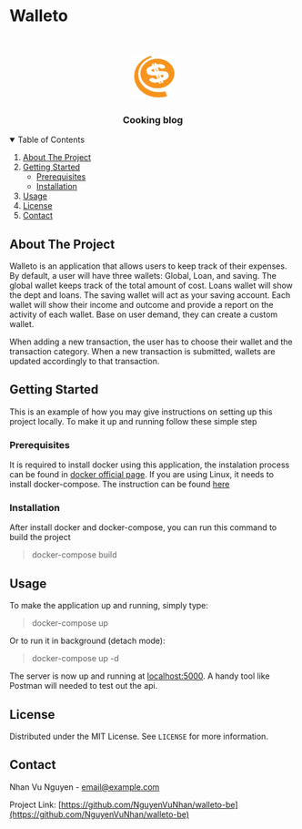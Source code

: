 # Walleto

<!-- PROJECT LOGO -->
<br />
<p align="center">
  <a href="https://github.com/NguyenVuNhan/walleto-be">
    <img src="src/assets/icon/logo.svg" alt="Logo" width="80" height="80">
  </a>

  <h3 align="center">Cooking blog</h3>
</p>

<!-- Table of content -->
<details open="open">
  <summary>Table of Contents</summary>
  <ol>
    <li>
      <a href="#about-the-project">About The Project</a>
    </li>
    <li>
      <a href="#getting-started">Getting Started</a>
      <ul>
        <li><a href="#prerequisites">Prerequisites</a></li>
        <li><a href="#installation">Installation</a></li>
      </ul>
    </li>
    <li><a href="#usage">Usage</a></li>
    <li><a href="#license">License</a></li>
    <li><a href="#contact">Contact</a></li>
  </ol>
</details>

<!-- ABOUT THE PROJECT -->
## About The Project

Walleto is an application that allows users to keep track of their expenses.
By default, a user will have three wallets: Global, Loan, and saving.
The global wallet keeps track of the total amount of cost.
Loans wallet will show the dept and loans.
The saving wallet will act as your saving account.
Each wallet will show their income and outcome and provide a report on the activity of each wallet.
Base on user demand, they can create a custom wallet.

When adding a new transaction, the user has to choose their wallet and the transaction category.
When a new transaction is submitted, wallets are updated accordingly to that transaction.

<!-- GETTING STARTED -->
## Getting Started
This is an example of how you may give instructions on setting up this project locally.
To make it up and running follow these simple step

### Prerequisites

It is required to install docker using this application, the instalation process can be found in [docker official page](https://docs.docker.com/engine/install/).
If you are using Linux, it needs to install docker-compose. The instruction can be found [here](https://docs.docker.com/compose/install/)

### Installation

After install docker and docker-compose, you can run this command to build the project

> docker-compose build

<!-- USAGE EXAMPLES -->
## Usage

To make the application up and running, simply type:

> docker-compose up

Or to run it in background (detach mode):

> docker-compose up -d

The server is now up and running at [localhost:5000](localhost:5000).
A handy tool like Postman will needed to test out the api.

<!-- LICENSE -->
## License

Distributed under the MIT License. See `LICENSE` for more information.

<!-- CONTACT -->
## Contact

Nhan Vu Nguyen - email@example.com

Project Link: [https://github.com/NguyenVuNhan/walleto-be](https://github.com/NguyenVuNhan/walleto-be)
